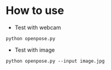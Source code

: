 # How to use

- Test with webcam

```
python openpose.py
```

- Test with image
```
python openpose.py --input image.jpg
```